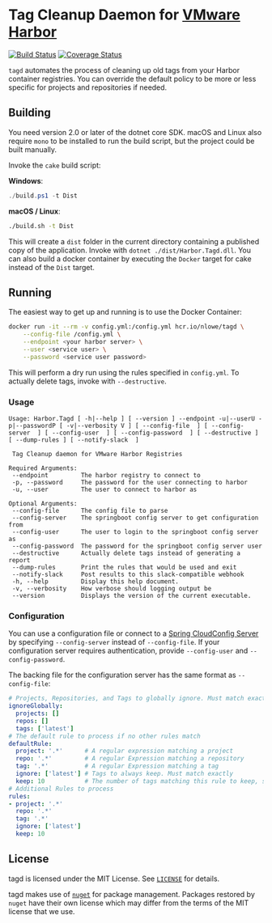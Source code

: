 # Tag Cleanup Daemon for [VMware Harbor](https://github.com/vmware/harbor)

[![Build Status](https://travis-ci.org/HylandSoftware/Harbor.Tagd.svg?branch=master)](https://travis-ci.org/HylandSoftware/Harbor.Tagd) [![Coverage Status](https://coveralls.io/repos/github/HylandSoftware/Harbor.Tagd/badge.svg?branch=master)](https://coveralls.io/github/HylandSoftware/Harbor.Tagd?branch=master)

`tagd` automates the process of cleaning up old tags from your Harbor container
registries. You can override the default policy to be more or less specific for
projects and repositories if needed.

## Building

You need version 2.0 or later of the dotnet core SDK. macOS and Linux also
require `mono` to be installed to run the build script, but the project could
be built manually.

Invoke the `cake` build script:

**Windows**:

```powershell
./build.ps1 -t Dist
```

**macOS / Linux**:

```bash
./build.sh -t Dist
```

This will create a `dist` folder in the current directory containing a published
copy of the application. Invoke with `dotnet ./dist/Harbor.Tagd.dll`. You can
also build a docker container by executing the `Docker` target for cake instead
of the `Dist` target.

## Running

The easiest way to get up and running is to use the Docker Container:

```bash
docker run -it --rm -v config.yml:/config.yml hcr.io/nlowe/tagd \
    --config-file /config.yml \
    --endpoint <your harbor server> \
    --user <service user> \
    --password <service user password>
```

This will perform a dry run using the rules specified in `config.yml`. To
actually delete tags, invoke with `--destructive`.

### Usage

```text
Usage: Harbor.Tagd [ -h|--help ] [ --version ] --endpoint -u|--userU -p|--passwordP [ -v|--verbosity V ] [ --config-file  ] [ --config-server  ] [ --config-user  ] [ --config-password  ] [ --destructive ] [ --dump-rules ] [ --notify-slack  ]

 Tag Cleanup daemon for VMware Harbor Registries

Required Arguments:
 --endpoint         The harbor registry to connect to
 -p, --password     The password for the user connecting to harbor
 -u, --user         The user to connect to harbor as

Optional Arguments:
 --config-file      The config file to parse
 --config-server    The springboot config server to get configuration from
 --config-user      The user to login to the springboot config server as
 --config-password  The password for the springboot config server user
 --destructive      Actually delete tags instead of generating a report
 --dump-rules       Print the rules that would be used and exit
 --notify-slack     Post results to this slack-compatible webhook
 -h, --help         Display this help document.
 -v, --verbosity    How verbose should logging output be
 --version          Displays the version of the current executable.
```

### Configuration

You can use a configuration file or connect to a [Spring CloudConfig Server](https://cloud.spring.io/spring-cloud-config/)
by specifying `--config-server` instead of `--config-file`. If your configuration
server requires authentication, provide `--config-user` and `--config-password`.

The backing file for the configuration server has the same format as
`--config-file`:

```yml
# Projects, Repositories, and Tags to globally ignore. Must match exactly
ignoreGlobally:
  projects: []
  repos: []
  tags: ['latest']
# The default rule to process if no other rules match
defaultRule:
  project: '.*'      # A regular expression matching a project
  repo: '.*'         # A regular Expression matching a repository
  tag: '.*'          # A regular Expression matching a tag
  ignore: ['latest'] # Tags to always keep. Must match exactly
  keep: 10           # The number of tags matching this rule to keep, sorted by creation date
# Additional Rules to process
rules:
- project: '.*'
  repo: '.*'
  tag: '.*'
  ignore: ['latest']
  keep: 10
```

## License

tagd is licensed under the MIT License. See [`LICENSE`](./LICENSE) for details.

tagd makes use of [`nuget`](https://nuget.org) for package management. Packages
restored by `nuget` have their own license which may differ from the terms of
the MIT license that we use.
